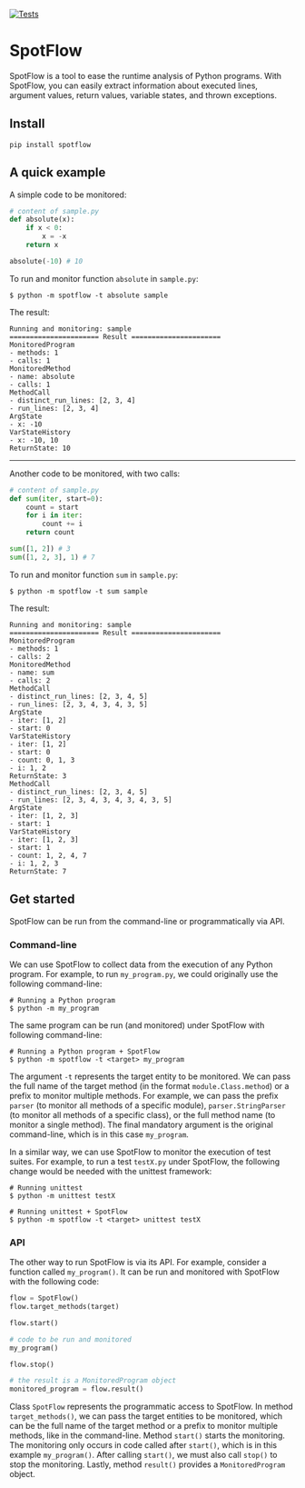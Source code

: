 [![Tests](https://github.com/andrehora/spotflow/actions/workflows/main.yml/badge.svg)](https://github.com/andrehora/spotflow/actions/workflows/main.yml)

# SpotFlow

SpotFlow is a tool to ease the runtime analysis of Python programs.
With SpotFlow, you can easily extract information about executed lines, argument values, return values, variable states, and thrown exceptions.

## Install

```
pip install spotflow
```

## A quick example

A simple code to be monitored:

```python
# content of sample.py
def absolute(x):
    if x < 0:
        x = -x
    return x

absolute(-10) # 10
```

To run and monitor function `absolute` in `sample.py`:
```
$ python -m spotflow -t absolute sample
```

The result:
```
Running and monitoring: sample
====================== Result ======================
MonitoredProgram
- methods: 1
- calls: 1
MonitoredMethod
- name: absolute
- calls: 1
MethodCall
- distinct_run_lines: [2, 3, 4]
- run_lines: [2, 3, 4]
ArgState
- x: -10
VarStateHistory
- x: -10, 10
ReturnState: 10
```

---

Another code to be monitored, with two calls:

```python
# content of sample.py
def sum(iter, start=0):
    count = start
    for i in iter:
        count += i
    return count

sum([1, 2]) # 3
sum([1, 2, 3], 1) # 7
```

To run and monitor function `sum` in `sample.py`:
```
$ python -m spotflow -t sum sample
```

The result:
```
Running and monitoring: sample
====================== Result ======================
MonitoredProgram
- methods: 1
- calls: 2
MonitoredMethod
- name: sum
- calls: 2
MethodCall
- distinct_run_lines: [2, 3, 4, 5]
- run_lines: [2, 3, 4, 3, 4, 3, 5]
ArgState
- iter: [1, 2]
- start: 0
VarStateHistory
- iter: [1, 2]
- start: 0
- count: 0, 1, 3
- i: 1, 2
ReturnState: 3
MethodCall
- distinct_run_lines: [2, 3, 4, 5]
- run_lines: [2, 3, 4, 3, 4, 3, 4, 3, 5]
ArgState
- iter: [1, 2, 3]
- start: 1
VarStateHistory
- iter: [1, 2, 3]
- start: 1
- count: 1, 2, 4, 7
- i: 1, 2, 3
ReturnState: 7
```

## Get started

SpotFlow can be run from the command-line or programmatically via API.

### Command-line

We can use SpotFlow to collect data from the execution of any Python program.
For example, to run `my_program.py`, we could originally use the following command-line:

```
# Running a Python program
$ python -m my_program
```

The same program can be run (and monitored) under SpotFlow with following command-line:
```
# Running a Python program + SpotFlow
$ python -m spotflow -t <target> my_program
```

The argument `-t` represents the target entity to be monitored.
We can pass the full name of the target method (in the format `module.Class.method`) or a prefix to monitor multiple methods.
For example, we can pass the prefix 
`parser` (to monitor all methods of a specific module), 
`parser.StringParser` (to monitor all methods of a specific class),
or the full method name (to monitor a single method).
The final mandatory argument is the original command-line, which is in this case `my_program`.

In a similar way, we can use SpotFlow to monitor the execution of test suites.
For example, to run a test `testX.py` under SpotFlow, the following change would be needed with the unittest framework:

```
# Running unittest
$ python -m unittest testX

# Running unittest + SpotFlow
$ python -m spotflow -t <target> unittest testX
```

### API

The other way to run SpotFlow is via its API.
For example, consider a function called `my_program()`.
It can be run and monitored with SpotFlow with the following code:

```python
flow = SpotFlow()
flow.target_methods(target)

flow.start()

# code to be run and monitored
my_program()

flow.stop()

# the result is a MonitoredProgram object
monitored_program = flow.result()
```

Class `SpotFlow` represents the programmatic access to SpotFlow.
In method `target_methods()`, we can pass the target entities to be monitored, which can be the full name of the target method or a prefix to monitor multiple methods, like in the command-line.
Method `start()` starts the monitoring.
The monitoring only occurs in code called after `start()`, which is in this example `my_program()`.
After calling `start()`, we must also call `stop()` to stop the monitoring.
Lastly, method `result()` provides a `MonitoredProgram` object.